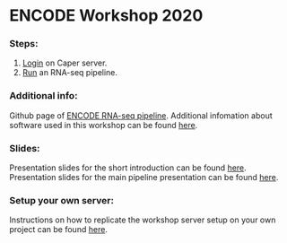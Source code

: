 # ENCODE Workshop 2020

### Steps:

1) [Login](login.md) on Caper server.
2) [Run](run.md) an RNA-seq pipeline.

### Additional info:

Github page of [ENCODE RNA-seq pipeline](https://github.com/ENCODE-DCC/rna-seq-pipeline).
Additional infomation about software used in this workshop can be found [here](software_information.md).

### Slides:

Presentation slides for the short introduction can be found [here](https://drive.google.com/file/d/1gXV1TyPpUdk7Gl4X371vLo0wgp_aLfUx/view). Presentation slides for the main pipeline presentation can be found [here](https://drive.google.com/file/d/1NoZOqnPjmpvZYB0SbHzMKZgOgTKuz4P8/view).

### Setup your own server:

Instructions on how to replicate the workshop server setup on your own project can be found [here](dev.md).
